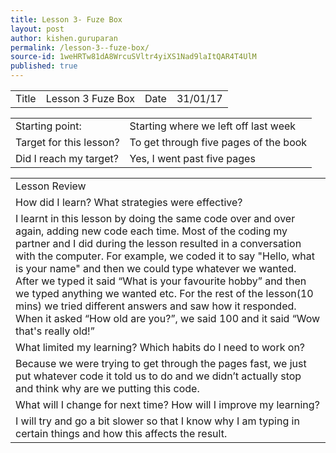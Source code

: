 ```yaml
---
title: Lesson 3- Fuze Box
layout: post
author: kishen.guruparan
permalink: /lesson-3--fuze-box/
source-id: 1weHRTw81dA8WrcuSVltr4yiXS1Nad9laItQAR4T4UlM
published: true
---
```

<table>
  <tr>
    <td>Title</td>
    <td> Lesson 3 Fuze Box</td>
    <td> Date</td>
    <td> 31/01/17</td>
  </tr>
</table>


<table>
  <tr>
    <td>
Starting point:</td>
    <td> 
Starting where we left off last week</td>
  </tr>
  <tr>
    <td>Target for this lesson?</td>
    <td>To get through five pages of the book </td>
  </tr>
  <tr>
    <td>Did I reach my target? 
</td>
    <td> Yes, I went past five pages</td>
  </tr>
</table>


<table>
  <tr>
    <td>
Lesson Review</td>
  </tr>
  <tr>
    <td>How did I learn? What strategies were effective? </td>
  </tr>
  <tr>
    <td>
I learnt in this lesson by doing the same code over and over again, adding new code each time. Most of the coding my partner and I did during the lesson resulted in a conversation with the computer. For example, we coded it to say "Hello, what is your name" and then we could type whatever we wanted. After we typed it said “What is your favourite hobby” and then we typed anything we wanted etc. For the rest of the lesson(10 mins) we tried different answers and saw how it responded. When it asked “How old are you?”, we said 100 and it said “Wow that's really old!”</td>
  </tr>
  <tr>
    <td>
What limited my learning? Which habits do I need to work on? </td>
  </tr>
  <tr>
    <td>
Because we were trying to get through the pages fast, we just put whatever code it told us to do and we didn’t actually stop and think why are we putting this code.</td>
  </tr>
  <tr>
    <td>
What will I change for next time? How will I improve my learning?</td>
  </tr>
  <tr>
    <td>
I will try and go a bit slower so that I know why I am typing in certain things and how this affects the result.</td>
  </tr>
</table>


